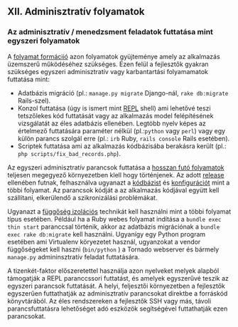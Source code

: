 ## XII. Adminisztratív folyamatok
### Az adminisztratív / menedzsment feladatok futtatása mint egyszeri folyamatok 

A [folyamat formáciió](./concurrency) azon folyamatok gyüjteménye amely az alkalmazás üzemszerű működéséhez szükséges. Ezen felül a fejlesztők gyakran szükséges egyszeri adminisztratív vagy karbantartási folyamamatok futtatása mint:

* Adatbázis migráció (pl.: `manage.py migrate` Django-nál, `rake db:migrate` Rails-szel).
* Konzol futtatása (úgy is ismert mint [REPL](http://en.wikipedia.org/wiki/Read-eval-print_loop) shell) ami lehetővé teszi tetszőlekes kód futtatását vagy az alkalmazás model felépítésének vizsgálatát az éles adatbázis ellenében. Legtöbb nyelv képes az értelmező futtatására paraméter nélkül (pl.:`python` vagy `perl`) vagy egy külön parancs szolgál erre (pl.: `irb` Ruby, `rails console` Rails esetében).
* Scriptek futtatása ami az alkalmazás kódbázisába berakásra került (pl.: `php scripts/fix_bad_records.php`).

Az egyszeri adminisztratív parancsok futtatása a [hosszan futó folyamatok](./processes) teljesen megegyező környezetben klell hogy történjenek.  Az adott [release](./build-release-run) ellenében futnak, felhasználva ugyanazt a [kódbázist](./codebase) és [konfigurációt](./config) mint a többi folyamat. Az parancsok kódját a az alkalmazás kódjával együtt kell szállítani, elkerülendő a szikronizálási problémákat.

Ugyanazt a [függőség izolációs](./dependencies) technikát kell használni mint a többi folyamat típus esetében. Például ha a Ruby webes folyamat indítása a `bundle exec thin start` paranccsal történik, akkor az adatbázis migrációnak a `bundle exec rake db:migrate` kell használni. Ugyanígy egy Python program esetében ami Virtualenv köryezetet használ, ugyanzokat a vendor függőségeket kell haszni (`bin/python` ) a Tornado webserver és bármely `manage.py` admininsztratív feladat futtatására.
 
A tizenkét-faktor előszeretettel használja azon nyelveket melyek alapból támogatják a REPL paranccssori futtatást, és amelyek egyszerűvé teszik az egyszeri parancsok futtatását. A helyi, feljesztői környezetben a fejlesztők egyszerűen futtathatják az adminisztratív parancsokat direktbe a forráskód könyvtárából. Az éles rendszereken a fejlesztők SSH vagy más, távoli parancsfuttatásra lehetőséget adó eszközök segítségével futtathatják ezen parancsokat.
